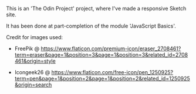 This is an 'The Odin Project' project, where I've made a responsive Sketch site.

It has been done at part-completion of the module 'JavaScript Basics'.

Credit for images used: 

- FreePik @ https://www.flaticon.com/premium-icon/eraser_2708461?term=eraser&page=1&position=3&page=1&position=3&related_id=2708461&origin=style

- Icongeek26 @ https://www.flaticon.com/free-icon/pen_1250925?term=pen&page=1&position=2&page=1&position=2&related_id=1250925&origin=search